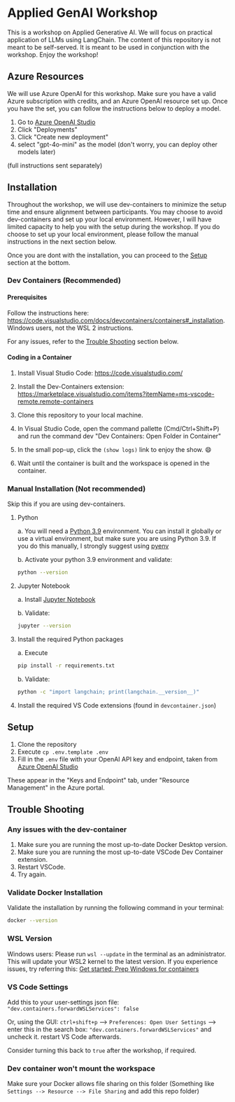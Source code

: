 # Applied GenAI Workshop

This is a workshop on Applied Generative AI. We will focus on practical application of LLMs using LangChain.
The content of this repository is not meant to be self-served. It is meant to be used in conjunction with the workshop.
Enjoy the workshop!

## Azure Resources

We will use Azure OpenAI for this workshop.
Make sure you have a valid Azure subscription with credits, and an Azure OpenAI resource set up.
Once you have the set, you can follow the instructions below to deploy a model.

1. Go to [Azure OpenAI Studio](https://oai.azure.com/portal)
2. Click "Deployments"
3. Click "Create new deployment"
4. select "gpt-4o-mini" as the model (don't worry, you can deploy other models later)

(full instructions sent separately)

## Installation

Throughout the workshop, we will use dev-containers to minimize the setup time and ensure alignment between participants.
You may choose to avoid dev-containers and set up your local environment. 
However, I will have limited capacity to help you with the setup during the workshop.
If you do choose to set up your local environment, please follow the manual instructions in the next section below.

Once you are dont with the installation, you can proceed to the [Setup](#setup) section at the bottom.

### Dev Containers (Recommended)

#### Prerequisites

Follow the instructions here: https://code.visualstudio.com/docs/devcontainers/containers#_installation.
Windows users, not the WSL 2 instructions.

For any issues, refer to the [Trouble Shooting](#trouble-shooting) section below.

#### Coding in a Container

1. Install Visual Studio Code: https://code.visualstudio.com/

2. Install the Dev-Containers extension: https://marketplace.visualstudio.com/items?itemName=ms-vscode-remote.remote-containers

3. Clone this repository to your local machine.

4. In Visual Studio Code, open the command pallette (Cmd/Ctrl+Shift+P) and run the command dev "Dev Containers: Open Folder in Container"

5. In the small pop-up, click the `(show logs)` link to enjoy the show. 😄

6. Wait until the container is built and the workspace is opened in the container.

### Manual Installation (Not recommended)

Skip this if you are using dev-containers.

1. Python
    
    a. You will need a [Python 3.9](https://www.python.org/downloads/) environment. You can install it globally or use a virtual environment, but make sure you are using Python 3.9.
    If you do this manually, I strongly suggest using [pyenv](https://github.com/pyenv/pyenv)
    
    b. Activate your python 3.9 environment and validate:
    ```bash
    python --version
    ```

2. Jupyter Notebook

    a. Install [Jupyter Notebook](https://jupyter.org/install)

    b. Validate:
    ```bash
    jupyter --version
    ```

3. Install the required Python packages

    a. Execute
    ```bash
    pip install -r requirements.txt
    ```

    b. Validate:
    ```bash
    python -c "import langchain; print(langchain.__version__)"
    ```

4. Install the required VS Code extensions (found in `devcontainer.json`)

## Setup

1. Clone the repository
2. Execute `cp .env.template .env`
3. Fill in the `.env` file with your OpenAI API key and endpoint, taken from [Azure OpenAI Studio](https://oai.azure.com/portal)

These appear in the "Keys and Endpoint" tab, under "Resource Management" in the Azure portal.

## Trouble Shooting

### Any issues with the dev-container

1. Make sure you are running the most up-to-date Docker Desktop version.
2. Make sure you are running the most up-to-date VSCode Dev Container extension.
3. Restart VSCode.
4. Try again.

### Validate Docker Installation

Validate the installation by running the following command in your terminal:
```bash
docker --version
```

### WSL Version

Windows users: Please run `wsl --update` in the terminal as an administrator. This will update your WSL2 kernel to the latest version.
If you experience issues, try referring this: [Get started: Prep Windows for containers
](https://learn.microsoft.com/en-us/virtualization/windowscontainers/quick-start/set-up-environment?tabs=dockerce)

### VS Code Settings
Add this to your user-settings json file: `"dev.containers.forwardWSLServices": false`
    
Or, using the GUI: `ctrl+shift+p` --> `Preferences: Open User Settings` --> enter this in the search box: `"dev.containers.forwardWSLServices"` and uncheck it. restart VS Code afterwards.

Consider turning this back to `true` after the workshop, if required.

### Dev container won't mount the workspace

Make sure your Docker allows file sharing on this folder
(Something like `Settings --> Resource --> File Sharing` and add this repo folder)